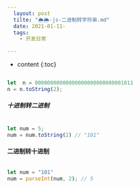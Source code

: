 ```yaml
---
  layout: post
  tilte: "🌦🌦-js-二进制转字符串.md"
  date: 2021-01-11-
  tags: 
    - 开发日常

---
```



* content
{:toc}


```js

let  n = 00000000000000000000000000001011
n = n.toString(2);

```

##### 十进制转二进制
```js

let num = 5;
num = num.toString(2) // "101"

```

#### 二进制转十进制

```js

let num = "101"
num = parseInt(num, 2); // 5

```
